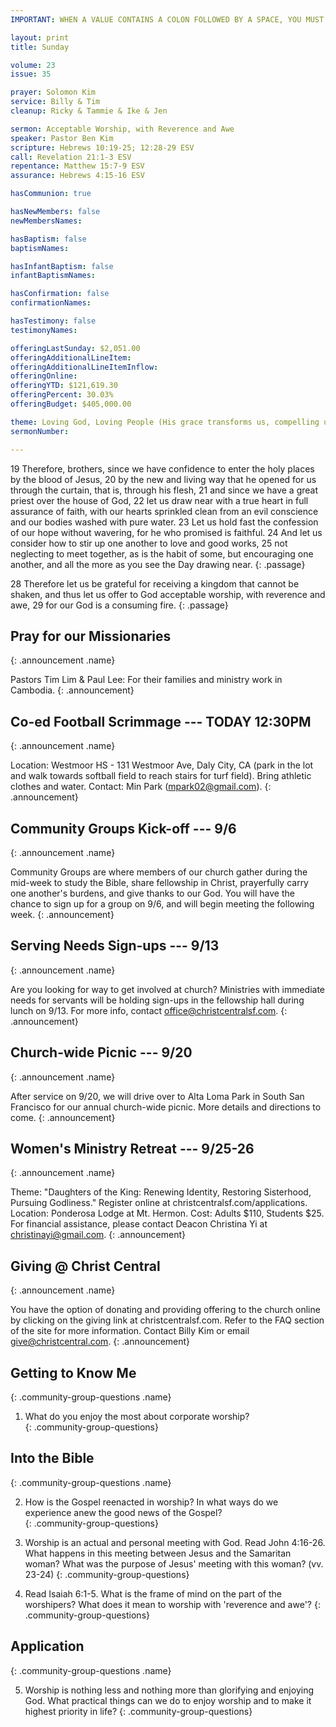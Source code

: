 ```yaml
---
IMPORTANT: WHEN A VALUE CONTAINS A COLON FOLLOWED BY A SPACE, YOU MUST USE &#58;

layout: print
title: Sunday

volume: 23
issue: 35

prayer: Solomon Kim
service: Billy & Tim
cleanup: Ricky & Tammie & Ike & Jen

sermon: Acceptable Worship, with Reverence and Awe
speaker: Pastor Ben Kim
scripture: Hebrews 10:19-25; 12:28-29 ESV
call: Revelation 21:1-3 ESV
repentance: Matthew 15:7-9 ESV
assurance: Hebrews 4:15-16 ESV

hasCommunion: true

hasNewMembers: false
newMembersNames:

hasBaptism: false
baptismNames: 

hasInfantBaptism: false
infantBaptismNames: 

hasConfirmation: false
confirmationNames: 

hasTestimony: false
testimonyNames:

offeringLastSunday: $2,051.00
offeringAdditionalLineItem: 
offeringAdditionalLineItemInflow: 
offeringOnline:
offeringYTD: $121,619.30
offeringPercent: 30.03% 
offeringBudget: $405,000.00

theme: Loving God, Loving People (His grace transforms us, compelling us to love others)
sermonNumber: 

---
```


19 Therefore, brothers, since we have confidence to enter the holy places by the blood of Jesus, 20 by the new and living way that he opened for us through the curtain, that is, through his flesh, 21 and since we have a great priest over the house of God, 22 let us draw near with a true heart in full assurance of faith, with our hearts sprinkled clean from an evil conscience and our bodies washed with pure water. 23 Let us hold fast the confession of our hope without wavering, for he who promised is faithful. 24 And let us consider how to stir up one another to love and good works, 25 not neglecting to meet together, as is the habit of some, but encouraging one another, and all the more as you see the Day drawing near.
{: .passage}

28 Therefore let us be grateful for receiving a kingdom that cannot be shaken, and thus let us offer to God acceptable worship, with reverence and awe, 29 for our God is a consuming fire.
{: .passage}


## Pray for our Missionaries
{: .announcement .name}

Pastors Tim Lim & Paul Lee: For their families and ministry work in Cambodia.
{: .announcement}

## Co-ed Football Scrimmage --- TODAY 12:30PM
{: .announcement .name}

Location: Westmoor HS - 131 Westmoor Ave, Daly City, CA (park in the lot and walk towards softball field to reach stairs for turf field). Bring athletic clothes and water. Contact: Min Park (mpark02@gmail.com).
{: .announcement}

## Community Groups Kick-off --- 9/6
{: .announcement .name}

Community Groups are where members of our church gather during the mid-week to study the Bible, share fellowship in Christ, prayerfully carry one another's burdens, and give thanks to our God. You will have the chance to sign up for a group on 9/6, and will begin meeting the following week.
{: .announcement}

## Serving Needs Sign-ups --- 9/13
{: .announcement .name}

Are you looking for way to get involved at church? Ministries with immediate needs for servants will be holding sign-ups in the fellowship hall during lunch on 9/13. For more info, contact office@christcentralsf.com.
{: .announcement}

## Church-wide Picnic --- 9/20
{: .announcement .name}

After service on 9/20, we will drive over to Alta Loma Park in South San Francisco for our annual church-wide picnic. More details and directions to come.
{: .announcement}

## Women's Ministry Retreat --- 9/25-26
{: .announcement .name}

Theme: "Daughters of the King: Renewing Identity, Restoring Sisterhood, Pursuing Godliness." Register online at christcentralsf.com/applications. Location: Ponderosa Lodge at Mt. Hermon. Cost: Adults $110, Students $25. For financial assistance, please contact Deacon Christina Yi at christinayi@gmail.com. 
{: .announcement}

## Giving @ Christ Central
{: .announcement .name}

You have the option of donating and providing offering to the church online by clicking on the giving link at christcentralsf.com. Refer to the FAQ section of the site for more information. Contact Billy Kim or email give@christcentral.com. 
{: .announcement}







## Getting to Know Me
{: .community-group-questions .name}

1) What do you enjoy the most about corporate worship?  
{: .community-group-questions}

## Into the Bible
{: .community-group-questions .name}

2) How is the Gospel reenacted in worship? In what ways do we experience anew the good news of the Gospel?  
{: .community-group-questions}

3) Worship is an actual and personal meeting with God. Read John 4:16-26. What happens in this meeting between Jesus and the Samaritan woman? What was the purpose of Jesus' meeting with this woman? (vv. 23-24)
{: .community-group-questions}

4) Read Isaiah 6:1-5. What is the frame of mind on the part of the worshipers? What does it mean to worship with 'reverence and awe'?
{: .community-group-questions}

## Application
{: .community-group-questions .name}

5) Worship is nothing less and nothing more than glorifying and enjoying God. What practical things can we do to enjoy worship and to make it highest priority in life? 
{: .community-group-questions}

 